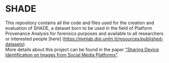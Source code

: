 # SHADE
This repository contains all the code and files used for the creation and evaluation of SHADE, a dataset born to be used in the field of Platform Provenance Analysis for forensics purposes and available to all researchers or interested people [here] (https://mmlab.disi.unitn.it/resources/published-datasets).
 <br />
More details about this project can be found in the paper ["Sharing Device Identification on Images from Social Media Platforms"](https://ieeexplore.ieee.org/abstract/document/9948824?casa_token=iYRvcxFplywAAAAA:az05tclVET_JCOxBRKWcJ2fVdGvX2dPAZUjhzYfmizxAH_5sWBxos81bPU5vzn8VFfE62TWL).

